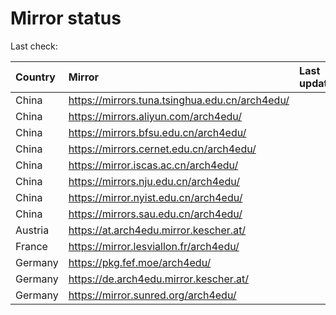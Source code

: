 <script src="./time.js"></script>
# Mirror status
Last check: <script type="text/javascript">localize(1712028031.6944878);</script>

|Country|Mirror|Last update|
|:------|:-----|:----------|
|China|https://mirrors.tuna.tsinghua.edu.cn/arch4edu/|<script type="text/javascript">localize(1711996779);</script>|
|China|https://mirrors.aliyun.com/arch4edu/|<script type="text/javascript">localize(1711996779);</script>|
|China|https://mirrors.bfsu.edu.cn/arch4edu/|<script type="text/javascript">localize(1711996779);</script>|
|China|https://mirrors.cernet.edu.cn/arch4edu/|<script type="text/javascript">localize(1711996779);</script>|
|China|https://mirror.iscas.ac.cn/arch4edu/|<script type="text/javascript">localize(1711996779);</script>|
|China|https://mirrors.nju.edu.cn/arch4edu/|<script type="text/javascript">localize(1711996779);</script>|
|China|https://mirror.nyist.edu.cn/arch4edu/|<script type="text/javascript">localize(1711996779);</script>|
|China|https://mirrors.sau.edu.cn/arch4edu/|<script type="text/javascript">localize(1711996779);</script>|
|Austria|https://at.arch4edu.mirror.kescher.at/|<script type="text/javascript">localize(1711996779);</script>|
|France|https://mirror.lesviallon.fr/arch4edu/|<script type="text/javascript">localize(1711996779);</script>|
|Germany|https://pkg.fef.moe/arch4edu/|<script type="text/javascript">localize(1711996779);</script>|
|Germany|https://de.arch4edu.mirror.kescher.at/|<script type="text/javascript">localize(1711996779);</script>|
|Germany|https://mirror.sunred.org/arch4edu/|<script type="text/javascript">localize(1711996779);</script>|

<script src="./tablefilter/tablefilter.js"></script>
<script src="./table.js"></script>